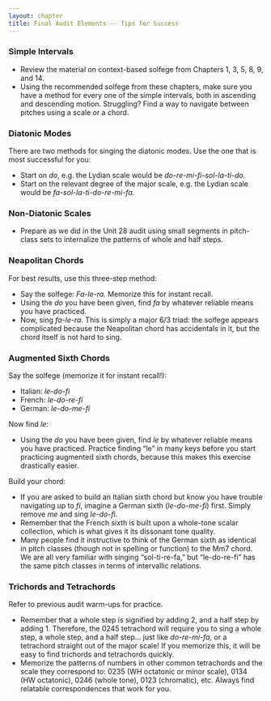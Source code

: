 ```yaml
---
layout: chapter
title: Final Audit Elements -- Tips for Success
---
```


### Simple Intervals

- Review the material on context-based solfege from Chapters 1, 3, 5, 8, 9, and 14. 
- Using the recommended solfege from these chapters, make sure you have a method for every one of the simple intervals, both in ascending and descending motion. Struggling? Find a way to navigate between pitches using a scale or a chord.

### Diatonic Modes

There are two methods for singing the diatonic modes. Use the one that is most successful for you:

- Start on *do*, e.g. the Lydian scale would be *do-re-mi-fi-sol-la-ti-do.*
- Start on the relevant degree of the major scale, e.g. the Lydian scale would be *fa-sol-la-ti-do-re-mi-fa.*

### Non-Diatonic Scales

- Prepare as we did in the Unit 28 audit using small segments in pitch-class sets to internalize the patterns of whole and half steps.

### Neapolitan Chords

For best results, use this three-step method:

- Say the solfege: *Fa-le-ra.* Memorize this for instant recall.
- Using the *do* you have been given, find *fa* by whatever reliable means you have practiced.
- Now, sing *fa-le-ra.* This is simply a major 6/3 triad: the solfege appears complicated because the Neapolitan chord has accidentals in it, but the chord itself is not hard to sing.

### Augmented Sixth Chords

Say the solfege (memorize it for instant recall!): 

- Italian: *le-do-fi*
- French: *le-do-re-fi*
- German: *le-do-me-fi*

Now find *le*:

- Using the *do* you have been given, find *le* by whatever reliable means you have practiced. Practice finding “le” in many keys before you start practicing augmented sixth chords, because this makes this exercise drastically easier.

Build your chord:

- If you are asked to build an Italian sixth chord but know you have trouble navigating up to *fi*, imagine a German sixth (*le-do-me-fi*) first. Simply remove *me* and sing *le-do-fi*.
- Remember that the French sixth is built upon a whole-tone scalar collection, which is what gives it its dissonant tone quality.
- Many people find it instructive to think of the German sixth as identical in pitch classes (though not in spelling or function) to the Mm7 chord. We are all very familiar with singing “sol-ti-re-fa,” but “le-do-re-fi” has the same pitch classes in terms of intervallic relations.

### Trichords and Tetrachords

Refer to previous audit warm-ups for practice.

- Remember that a whole step is signified by adding 2, and a half step by adding 1. Therefore, the 0245 tetrachord will require you to sing a whole step, a whole step, and a half step… just like *do-re-mi-fa,* or a tetrachord straight out of the major scale! If you memorize this, it will be easy to find trichords and tetrachords quickly.
- Memorize the patterns of numbers in other common tetrachords and the scale they correspond to: 0235 (WH octatonic or minor scale), 0134 (HW octatonic), 0246 (whole tone), 0123 (chromatic), etc. Always find relatable correspondences that work for you.